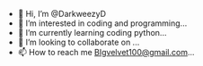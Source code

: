 - 👋 Hi, I’m @DarkweezyD
- 👀 I’m interested in coding and programming...
- 🌱 I’m currently learning coding python...
- 💞️ I’m looking to collaborate on ...
- 📫 How to reach me BIgvelvet100@gmail.com...

<!---
DarkweezyD/DarkweezyD is a ✨ special ✨ repository because its `README.md` (this file) appears on your GitHub profile.
You can click the Preview link to take a look at your changes.
--->
